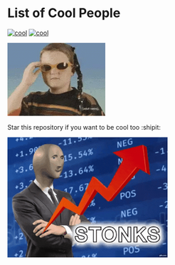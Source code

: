# List of Cool People
[![cool](https://img.shields.io/badge/be-cool-purple.svg)](https://shields.io/)
[![cool](https://img.shields.io/badge/sample-text-green.svg)](https://shields.io/)


![](./img/cool.gif)

<!--START_SECTION:cool-people-->

<!--END_SECTION:cool-people-->


Star this repository if you want to be cool too :shipit:

![](./img/stonks.gif)
